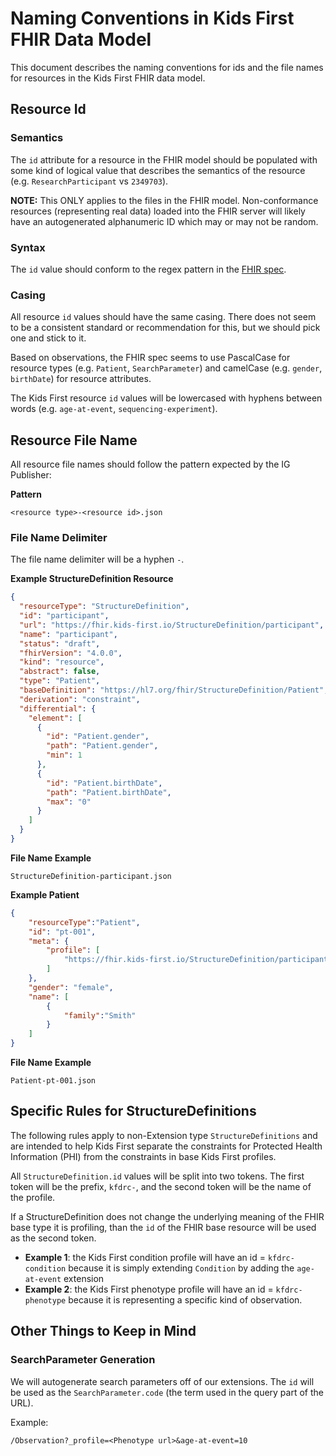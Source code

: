 
# Naming Conventions in Kids First FHIR Data Model

This document describes the naming conventions for ids and
the file names for resources in the Kids First FHIR data model.

## Resource Id

### Semantics

The `id` attribute for a resource in the FHIR model should be
populated with some kind of logical value that describes the semantics of
the resource (e.g. `ResearchParticipant` vs `2349703`).

**NOTE:** This ONLY applies to the files in the FHIR model. Non-conformance
resources (representing real data) loaded into the FHIR server will likely
have an autogenerated alphanumeric ID which may or may not be random.

### Syntax

The `id` value should conform to the regex pattern in the
[FHIR spec](https://www.hl7.org/fhir/datatypes.html#id).

### Casing

All resource `id` values should have the same casing. There does not seem
to be a consistent standard or recommendation for this, but we should pick
one and stick to it.

Based on observations, the FHIR spec seems to use PascalCase for
resource types (e.g. `Patient`, `SearchParameter`) and camelCase
(e.g. `gender`, `birthDate`) for resource attributes.

The Kids First resource `id` values will be lowercased with hyphens between
words (e.g. `age-at-event`, `sequencing-experiment`).  


## Resource File Name

All resource file names should follow the pattern expected by the IG Publisher:

**Pattern**
```
<resource type>-<resource id>.json
```

### File Name Delimiter

The file name delimiter will be a hyphen `-`.

**Example StructureDefinition Resource**
```json
{
  "resourceType": "StructureDefinition",
  "id": "participant",
  "url": "https://fhir.kids-first.io/StructureDefinition/participant",
  "name": "participant",
  "status": "draft",
  "fhirVersion": "4.0.0",
  "kind": "resource",
  "abstract": false,
  "type": "Patient",
  "baseDefinition": "https://hl7.org/fhir/StructureDefinition/Patient",
  "derivation": "constraint",
  "differential": {
    "element": [
      {
        "id": "Patient.gender",
        "path": "Patient.gender",
        "min": 1
      },
      {
        "id": "Patient.birthDate",
        "path": "Patient.birthDate",
        "max": "0"
      }
    ]
  }
}
```

**File Name Example**
```
StructureDefinition-participant.json
```

**Example Patient**
```json
{
    "resourceType":"Patient",
    "id": "pt-001",
    "meta": {
        "profile": [
            "https://fhir.kids-first.io/StructureDefinition/participant"
        ]
    },
    "gender": "female",
    "name": [
        {
            "family":"Smith"
        }
    ]
}
```

**File Name Example**
```
Patient-pt-001.json
```

## Specific Rules for StructureDefinitions

The following rules apply to non-Extension type `StructureDefinitions` and
are intended to help Kids First separate the constraints for
Protected Health Information (PHI) from the constraints in base Kids First
profiles.

All `StructureDefinition.id` values will be split into two tokens. The first
token will be the prefix, `kfdrc-`, and the second token will be the name of
the profile.

If a StructureDefinition does not change the underlying meaning of the
FHIR base type it is profiling, than the `id` of the FHIR base resource will be
used as the second token.

- **Example 1**: the Kids First condition profile will have an
  id = `kfdrc-condition` because it is simply extending `Condition` by adding
  the `age-at-event` extension
- **Example 2**: the Kids First phenotype profile will have an
  id = `kfdrc-phenotype` because it is representing a specific kind of
  observation.


## Other Things to Keep in Mind

### SearchParameter Generation

We will autogenerate search parameters off of our extensions. The `id`
will be used as the `SearchParameter.code` (the term used in the
query part of the URL).

Example:
```
/Observation?_profile=<Phenotype url>&age-at-event=10
```
